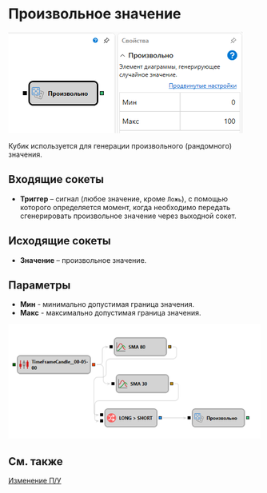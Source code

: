 # Произвольное значение

![Designer Random 00](../../../../../../images/designer_random_00.png)

Кубик используется для генерации произвольного (рандомного) значения.

## Входящие сокеты

- **Триггер** – сигнал (любое значение, кроме `Ложь`), с помощью которого определяется момент, когда необходимо передать сгенерировать произвольное значение через выходной сокет.

## Исходящие сокеты

- **Значение** – произвольное значение.

## Параметры

- **Мин** - минимально допустимая граница значения.
- **Макс** - максимально допустимая граница значения.

![Designer Random 01](../../../../../../images/designer_random_01.png)

## См. также

[Изменение П/У](pnl_strategy.md)
